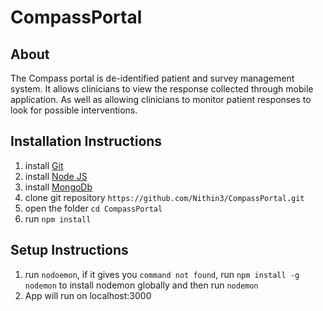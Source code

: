 # CompassPortal

## About

The Compass portal is de-identified patient and survey management system.
It allows clinicians to view the response collected through mobile application.
As well as allowing clinicians to monitor patient responses to look for possible interventions.

## Installation Instructions

1. install [Git](https://git-scm.com/downloads)
2. install [Node JS](https://nodejs.org/en/download/)
3. install [MongoDb](https://docs.mongodb.com/manual/installation/)
4. clone git repository `https://github.com/Nithin3/CompassPortal.git`
5. open the folder `cd CompassPortal`
6. run `npm install`

## Setup Instructions

1. run `nodoemon`, if it gives you `command not found`, run `npm install -g nodemon` to install nodemon globally and then run `nodemon`
2. App will run on localhost:3000